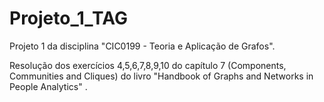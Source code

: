 # Projeto_1_TAG
Projeto 1 da disciplina "CIC0199 - Teoria e Aplicação de Grafos".

Resolução dos exercícios 4,5,6,7,8,9,10 do capítulo 7 (Components, Communities and Cliques) do livro "Handbook of Graphs and Networks in People Analytics" .
